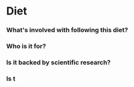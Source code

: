 # Diet
### What's involved with following this diet? 
### Who is it for? 
### Is it backed by scientific research? 
### Is t